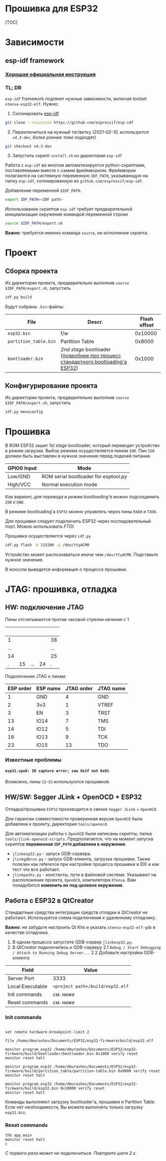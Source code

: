 # Прошивка для ESP32
[TOC]

# Зависимости

## esp-idf framework


### [Хорошая официальная инструкция](https://docs.espressif.com/projects/esp-idf/en/latest/esp32/get-started/)

### TL; DR

`esp-idf` framework подтянет нужные зависимости, включая toolset `xtensa-esp32-elf`. Нужно:

1. Склонировать [esp-idf](https://github.com/espressif/esp-idf)

```bash
git clone --recursive https://github.com/espressif/esp-idf
```

2. Переключиться на нужный тэг/ветку *(2021-02-10, используется `v4.3-dev`, более ранние тоже подходят)*

```bash
git checkout v4.3-dev
```

3. Запустить скрипт `install.sh` из директории `esp-idf`

Работа с `esp-idf` во многом автоматизируется python-скриптами, поставляемыми вместе с самим фреймворком. Фреймворки полагаются на системную переменную `IDF_PATH`, указывающую на папку `esp-idf`, склонированную из `github.com/espressif/esp-idf`.

Добавление переменной `$IDF_PATH`.
```bash
export IDF_PATH=<IDF path>
```

Использование скриптов `esp-idf` требует предварительной инициализации окружения командой переменной строки

```bash
source $IDF_PATH/export.sh
```

**Важно**: требуется именно команда `source`, не исполнение скрипта.

# Проект
## Сборка проекта

Из директории проекта, предварительно выполнив `source $IDF_PATH/export.sh`, запустить

```bash
idf.py build
```

Будут собраны `.bin`-файлы:

File | Descr. | Flash offset
---|---|---
`esp32.bin` | f/w | 0x10000
`partition_table.bin` | Partition Table | 0x8000
`bootloader.bin` | *2nd stage* bootloader ([подробнее про процесс стандартного bootloading'а ESP32](https://docs.espressif.com/projects/esp-idf/en/latest/esp32/api-guides/general-notes.html)) | 0x1000

## Конфигурирование проекта

Из директории проекта, предварительно выполнив `source $IDF_PATH/export.sh`, запустить
```bash
idf.py menuconfig
```

# Прошивка
В ROM ESP32 зашит *1st stage* bootloader, который переводит устройство в режим загрузки. Выбор режима осуществляется пином `IO0`. Пин `IO0` должен быть выставлен в нужное значение перед подачей питания.

GPIO0 Input     | Mode
--------------- | ----------------------------------------------
Low/GND         | ROM serial bootloader for esptool.py
High/VCC        | Normal execution mode

*Как вариант, для перевода в режим bootloading'а можно подсоединить `IO0` к `GND`.*

В режиме bootloading'а `ESP32` можно управлять через пины `RXD0` и `TXD0`. 

Для прошивки следует подключить ESP32 через последовательный порт. Можно использовать *FTDI*.

Прошивка осуществляется через `idf.py`

```bash
idf.py flash -b 115200 -p /dev/ttyACM0
```

Устройство может распознаваться *иначе* чем `/dev/ttyACM0`. Подставьте нужное значение.

В консоли выведется информация о процессе прошивки.


# JTAG: прошивка, отладка
## HW: подключение JTAG
Пины отсчитываются против часовой стрелки начиная с 1

&nbsp; | &nbsp; | &nbsp; | &nbsp; | &nbsp;
--- | --- | --- | --- | ---
1 | &nbsp; | &nbsp; | &nbsp; | 38
... | &nbsp; | &nbsp; | &nbsp; | ...
14 | &nbsp; | &nbsp; | &nbsp; | 25
. | 15 | ... | 24 | .


Подключение JTAG к пинам:

ESP order | ESP name | JTAG order | JTAG name
---|---|---|---
1  | GND  | 4  | GND
2  | 3v3  | 1  | VTREF
3  | EN   | 3  | TRST
13 | IO14 | 7  | TMS
14 | IO12 | 5  | TDI
16 | IO13 | 9  | TCK
23 | IO15 | 13 | TDO

### Известные проблемы
#### `esp32.cpu0: IR capture error; saw 0x1f not 0x01`
Возможно, пины `12`-`15` используются прошивкой. 

## HW/SW: Segger JLink + OpenOCD + ESP32

Отладка/прошивка `ESP32` производится в связке `Segger JLink` + `OpenOCD`.

Для гарантии совместимости проверенная версия `OpenOCD` была добавлена к проекту, директория `tools/openocd`.

Для автоматизации работы с `OpenOCD` были написаны скрипты, папка `tools/jlink-openocd-scripts`. Предполагается, что на момент запуска скриптов **переменная `IDF_PATH` добавлена в окружение**.

* `jlinkesp32.py` - запуск GDB-сервера.
* `jlinkgdbrun.py` - запуск GDB-клиента, загрузка прошивки. Также полезен как reference при настройке процесса прошивки в IDE и как тест что все работает.
* `jlinkpaths.py` - константы, пути в файловой системе. Указывают на расположение проекта, `OpenOCD`, компилятора `XTensa`. Вам понадобится **изменить их под целевое окружение**.

## Работа с ESP32 в QtCreator
Стандартные средства интеграции средств отладки в QtCreator не работают. Используется схема подключения к удаленному отладчику.

**Важно**: не забудьте настроить Qt Kits и указать `xtensa-esp32-elf-gdb` в качестве отладчика.

1. В одном процессе запустите GDB-сервер `jlinkesp32.py`.
2. В *QtCreator* подключитесь к GDB-серверу
2.1 `Debug / Start Debugging / Attach to Running Debug Server...`
2.2 Добавьте настройки GDB-клиента

Field | Value
--- | ---
Server Port | 3333
Local Executable | `<project path>/build/esp32.elf`
Init commands | *см. ниже*
Reset commands | *см. ниже*

### Init commands
```gdb

set remote hardware-breakpoint-limit 2

file /home/dmurashov/Documents/ESP32/esp32-firmware/build/esp32.elf

monitor program_esp32 /home/dmurashov/Documents/ESP32/esp32-firmware/build/bootloader/bootloader.bin 0x1000 verify reset
monitor reset halt

monitor program_esp32 /home/dmurashov/Documents/ESP32/esp32-firmware/build/partition_table/partition-table.bin 0x8000 verify reset
monitor reset halt

monitor program_esp32 /home/dmurashov/Documents/ESP32/esp32-firmware/build/esp32.bin 0x10000 verify reset
monitor reset halt

```

Команды выполняют загрузку bootloader'а, прошивки и Partition Table. Если нет необходимости, Вы можете выполнять только загрузку `esp32.bin`.

### Reset commands
```gdb
thb app_main
monitor reset halt
c
```

*С первого раза может не подключиться. Повторите шаги 2.x.*
